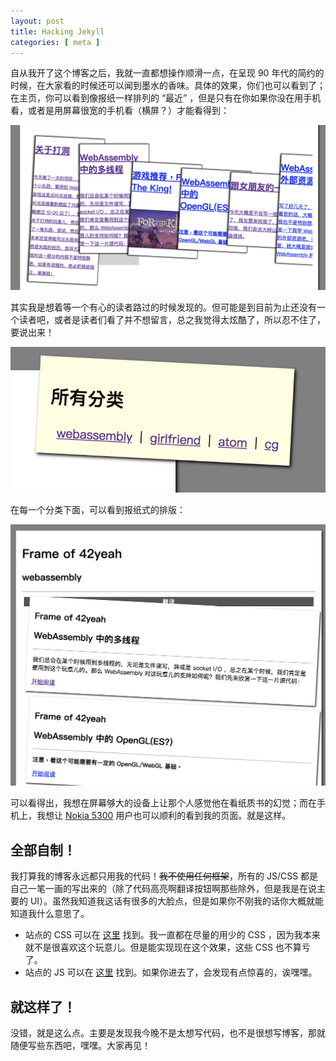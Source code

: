 ```yaml
---
layout: post
title: Hacking Jekyll
categories: [ meta ]
---
```


自从我开了这个博客之后，我就一直都想操作顺滑一点，在呈现 90 年代的简约的时候，在大家看的时候还可以闻到墨水的香味。具体的效果，你们也可以看到了；在主页，你可以看到像报纸一样排列的 “最近” ，但是只有在你如果你没在用手机看，或者是用屏幕很宽的手机看（横屏？）才能看得到：

![秀一波](/assets/bragging.png)

其实我是想着等一个有心的读者路过的时候发现的。但可能是到目前为止还没有一个读者吧，或者是读者们看了并不想留言，总之我觉得太炫酷了，所以忍不住了，要说出来！

![全部分类好啦！](/assets/categorized.png)

在每一个分类下面，可以看到报纸式的排版：

![像报纸一样](/assets/newspaper.png)

可以看得出，我想在屏幕够大的设备上让那个人感觉他在看纸质书的幻觉；而在手机上，我想让 [Nokia 5300](https://baike.baidu.com/item/%E8%AF%BA%E5%9F%BA%E4%BA%9A5300) 用户也可以顺利的看到我的页面。就是这样。

## 全部自制！
我打算我的博客永远都只用我的代码！~~我不使用任何框架~~，所有的 JS/CSS 都是自己一笔一画的写出来的（除了代码高亮啊翻译按钮啊那些除外，但是我是在说主要的 UI）。虽然我知道我这话有很多的大脸点，但是如果你不刚我的话你大概就能知道我什么意思了。

- 站点的 CSS 可以在 [这里](/css/style.css) 找到。我一直都在尽量的用少的 CSS ，因为我本来就不是很喜欢这个玩意儿。但是能实现现在这个效果，这些 CSS 也不算亏了。
- 站点的 JS 可以在 [这里](/js/app.js) 找到。如果你进去了，会发现有点惊喜的，诶嘿嘿。

## 就这样了！
没错，就是这么点。主要是发现我今晚不是太想写代码，也不是很想写博客，那就随便写些东西吧，嘿嘿。大家再见！
